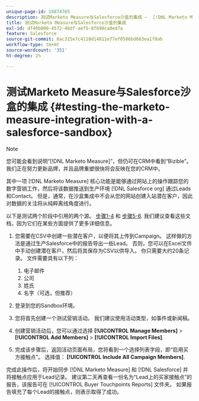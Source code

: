 ```yaml
---
unique-page-id: 18874765
description: 测试Marketo Measure与Salesforce沙盒的集成 —  [!DNL Marketo Measure]  — 产品文档
title: 测试Marketo Measure与Salesforce沙盒的集成
exl-id: df40b000-4572-46df-aef5-8f690ca8ed7a
feature: Salesforce
source-git-commit: 8ac315e7c4110d14811e77ef0586bd663ea1f8ab
workflow-type: tm+mt
source-wordcount: '351'
ht-degree: 1%

---
```


# 测试Marketo Measure与Salesforce沙盒的集成 {#testing-the-marketo-measure-integration-with-a-salesforce-sandbox}

>[!NOTE]
>
>您可能会看到说明“[!DNL Marketo Measure]”，但仍可在CRM中看到“Bizible”。 我们正在努力更新品牌，并且品牌重塑很快将会反映在您的CRM中。

其中一项 [!DNL Marketo Measure] 核心功能是能够通过网站上的操作跟踪您的数字营销工作，然后将该数据推送到生产环境 [!DNL Salesforce org] 通过Leads和Contact。 但是，通常，在沙盒集成中不会从您的网站创建入站潜在客户，因此对数据的关注将从纯粹离线角度进行。

以下是测试两个阶段中引用的两个源。 [步骤1-4](https://help.salesforce.com/apex/HTViewHelpDoc?id=lead_import_wizard.htm&amp;language=en_US) 和 [步骤5-6](/help/channel-tracking-and-setup/offline-channels/syncing-offline-campaigns.md). 我们建议查看这些文档，因为它们在某些方面提供了更多详细信息。

1. 您需要在CSV中创建一些潜在客户，以便将其上传到Campaign。 这样做的方法是通过生产Salesforce中的报告导出一些Lead。 否则，您可以在Excel文件中手动创建潜在客户，然后将其保存为CSV以供导入。 你只需要大约20条记录。 文件需要具有以下列：

   1. 电子邮件
   1. 公司
   1. 姓氏
   1. 名字（可选，但推荐）

1. 登录到您的Sandbox环境。
1. 您将首先创建一个测试营销活动。 我们建议使用活动类型，如事件或新闻稿。
1. 创建营销活动后，您可以通过选择 **[!UICONTROL Manage Members]** > **[!UICONTROL Add Members]** > **[!UICONTROL Import Files]**.
1. 完成该步骤后，返回活动页面布局，您将看到一个选择列表字段，即“启用买方接触点”。 选择值： **[!UICONTROL Include All Campaign Members]**.

完成此操作后，将开始同步 [!DNL Marketo Measure] 和 [!DNL Salesforce] 并将接触点应用于Lead记录。 建议第二天再查看一份名为“Lead上的买家接触点”的报告，该报告可在 [!UICONTROL Buyer Touchpoints Reports] 文件夹。 如果报告填充了每个Lead的接触点，则表示取得了成功。
